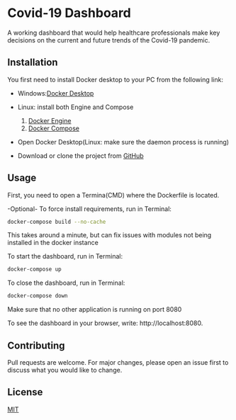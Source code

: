 # Covid-19 Dashboard

A working dashboard that would help healthcare professionals make key decisions on the current and future trends of the Covid-19 pandemic. 

## Installation

You first need to install Docker desktop to your PC from the following link: 

- Windows:[Docker Desktop](https://www.docker.com/products/docker-desktop)

- Linux: install both Engine and Compose
     1. [Docker Engine](https://docs.docker.com/engine/install/)
     2. [Docker Compose](https://docs.docker.com/compose/install/#install-compose-on-linux-systems)

- Open Docker Desktop(Linux: make sure the daemon process is running)
- Download or clone the project from [GitHub](https://github.com/angeltemelko/bi_dashboard) 
## Usage

First, you need to open a Termina(CMD) where the Dockerfile is located.

-Optional-
To force install requirements, run in Terminal:
```bash
docker-compose build --no-cache
```
This takes around a minute, but can fix issues with modules not being installed in the docker instance

To start the dashboard, run in Terminal:
```bash
docker-compose up
```
To close the dashboard, run in Terminal:

```bash
docker-compose down
```

Make sure that no other application is running on port 8080

To see the dashboard in your browser, write: http://localhost:8080.

## Contributing
Pull requests are welcome. For major changes, please open an issue first to discuss what you would like to change.

## License
[MIT](https://choosealicense.com/licenses/mit/)
